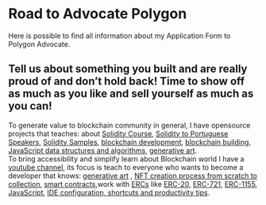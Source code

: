 # Road to Advocate Polygon
Here is possible to find all information about my Application Form to Polygon Advocate. 

## Tell us about something you built and are really proud of and don’t hold back! Time to show off as much as you like and sell yourself as much as you can!

To generate value to blockchain community in general, I have opensource projects that teaches: about [Solidity Course](https://github.com/juancolchete/SolidityCourse), [Solidity to Portuguese Speakers](https://github.com/juancolchete/BlockchainBR), [Solidity Samples](https://github.com/juancolchete/SoliditySamples), [blockchain development](https://github.com/juancolchete/BlockchainDeveloper), [blockchain building](https://github.com/juancolchete/BlockchainBuilder), [JavaScript data structures and algorithms](https://github.com/juancolchete/javascriptADS), [generative art](https://github.com/juancolchete/furnitureDegen).   
To bring accessibility and simplify learn about Blockchain world I have a [youtube channel](https://www.youtube.com/channel/UCgZB7eGBo6sKBwRfSzCQoJg), its focus is teach to everyone who wants to become a developer that knows: [generative art](https://www.youtube.com/playlist?list=PLbWtSW17vSe7XZpm6YCYlVk929Jvd4M96&index=1) , [NFT creation process from scratch to collection](https://www.youtube.com/playlist?list=PLbWtSW17vSe7cOVhuc60dtL49ZTdnUapp), [smart contracts](https://www.youtube.com/playlist?list=PLbWtSW17vSe7C6bKGt7_4nyhFkCEIOKQ1),work with [ERCs](https://www.youtube.com/playlist?list=PLbWtSW17vSe5fAdak7U1eo7nh2uFpyCZW) like [ERC-20](https://www.youtube.com/watch?v=ok47yukGLYQ&list=PLbWtSW17vSe5fAdak7U1eo7nh2uFpyCZW&index=1), [ERC-721](https://www.youtube.com/watch?v=5vkvKFDlZDk&list=PLbWtSW17vSe5fAdak7U1eo7nh2uFpyCZW&index=3), [ERC-1155](https://www.youtube.com/watch?v=YgdY1SH1yXs&list=PLbWtSW17vSe5fAdak7U1eo7nh2uFpyCZW&index=5), [JavaScript](https://www.youtube.com/playlist?list=PLbWtSW17vSe4ppzFhcxBJutuOQ-F8hJDh), [IDE configuration, shortcuts and productivity tips](https://www.youtube.com/playlist?list=PLbWtSW17vSe5cA8y2BVpGKxZIbqCEZoYP).